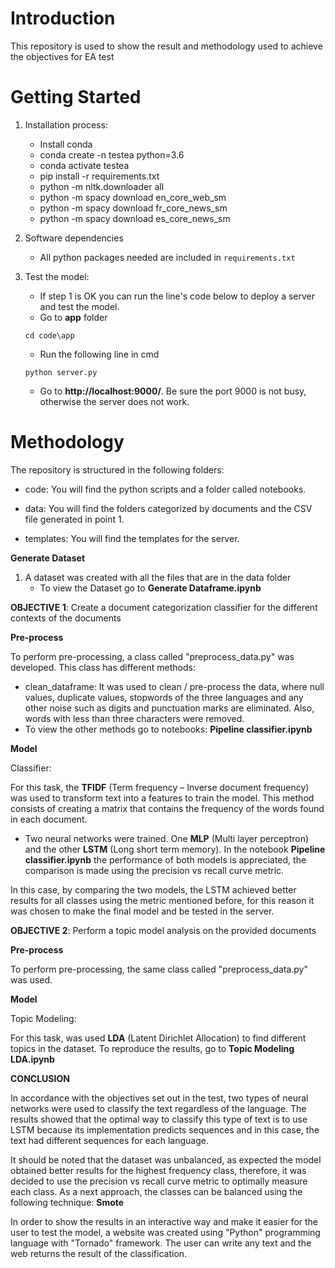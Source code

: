 # Introduction
This repository is used to show the result and methodology used to achieve the objectives for EA test

# Getting Started

1. Installation process:
    * Install conda
    * conda create -n testea python=3.6
    * conda activate testea
    * pip install -r requirements.txt
    * python -m nltk.downloader all
    * python -m spacy download en_core_web_sm
    * python -m spacy download fr_core_news_sm
    * python -m spacy download es_core_news_sm
    



1. Software dependencies
    * All python packages needed are included in `requirements.txt`

1. Test the model:
    * If step 1 is OK you can run the line's code below to deploy a server and test the model.
    * Go to **app** folder 
    ```
    cd code\app
    ```
    * Run the following line in cmd
    
    ```
    python server.py
    ```
    * Go to **http://localhost:9000/**.  Be sure the port 9000 is not busy, otherwise the server does not work.

# Methodology
The repository is structured in the following folders:

 * code: You will find the python scripts and a folder called notebooks.

* data: You will find the folders categorized by documents and the CSV file generated in point 1.

 * templates: You will find the templates for the server.

**Generate Dataset**

1. A dataset was created with all the files that are in the data folder
    * To view the Dataset go to **Generate Dataframe.ipynb** 

**OBJECTIVE 1**: Create a document categorization classifier for the different contexts of the documents

**Pre-process**

To perform pre-processing, a class called "preprocess_data.py" was developed. This class has different methods:

* clean_dataframe: It was used to clean / pre-process the data, where null values, duplicate values, stopwords of the three languages ​​and any other noise such as digits and punctuation marks are eliminated. Also, words with less than three characters were removed.
* To view the other methods go to notebooks: **Pipeline classifier.ipynb**

**Model**

 Classifier:

For this task, the **TFIDF** (Term frequency – Inverse document frequency) was used to transform text into a features to train the model. This method consists of creating a matrix that contains the frequency of the words found in each document.

 * Two neural networks were trained. 
One **MLP** (Multi layer perceptron) and the other **LSTM** (Long short term memory). In the notebook **Pipeline classifier.ipynb** the performance of both models is appreciated, the comparison is made using the precision vs recall curve metric. 

  In this case, by comparing the two models, the LSTM achieved better results for all classes using the metric mentioned before, for this reason it was chosen to make the final model and be tested in the server.

**OBJECTIVE 2**: Perform a topic model analysis on the provided documents

**Pre-process**

To perform pre-processing, the same class called "preprocess_data.py" was used.

**Model**

Topic Modeling:

For this task, was used **LDA** (Latent Dirichlet Allocation) to find different topics in the dataset.
To reproduce the results, go to **Topic Modeling  LDA.ipynb**

**CONCLUSION**


In accordance with the objectives set out in the test, two types of neural networks were used to classify the text regardless of the language. The results showed that the optimal way to classify this type of text is to use LSTM because its implementation predicts sequences and in this case, the text had different sequences for each language.


It should be noted that the dataset was unbalanced, as expected the model obtained better results for the highest frequency class, therefore, it was decided to use the precision vs recall curve metric to optimally measure each class. As a next approach, the classes can be balanced using the following technique: **Smote**

In order to show the results in an interactive way and make it easier for the user to test the model, a website was created using "Python" programming language with "Tornado" framework. The user can write any text and the web returns the result of the classification. 